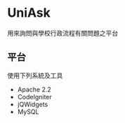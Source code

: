 UniAsk
===============================

用來詢問與學校行政流程有關問題之平台

平台
---------

使用下列系統及工具

* Apache 2.2
* CodeIgniter
* jQWidgets
* MySQL
